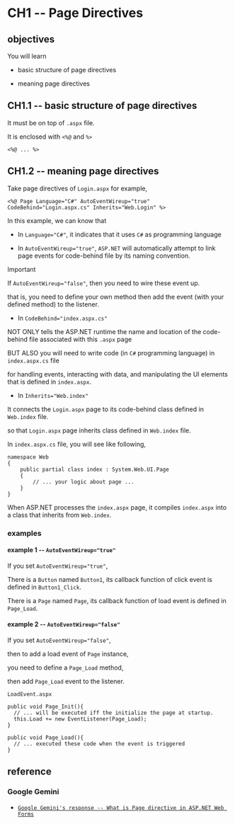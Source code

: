 # CH1 -- Page Directives
## objectives
You will learn

+ basic structure of page directives
  
+ meaning page directives

## CH1.1 -- basic structure of page directives

It must be on top of `.aspx` file.

It is enclosed with `<%@` and `%>` 

```
<%@ ... %>
```

## CH1.2 -- meaning page directives

Take page directives of `Login.aspx` for example,

```
<%@ Page Language="C#" AutoEventWireup="true" CodeBehind="Login.aspx.cs" Inherits="Web.Login" %>
```

In this example, we can know that

+ In `Language="C#"`, it indicates that it uses `C#` as programming language

+ In `AutoEventWireup="true"`, `ASP.NET` will automatically attempt to link page events for code-behind file by its naming convention.

> [!IMPORTANT]
> If `AutoEventWireup="false"`, then you need to wire these event up.
>
> that is, you need to define your own method then add the event (with your defined method) to the listener.

+ In `CodeBehind="index.aspx.cs"`

NOT ONLY tells the ASP.NET runtime the name and location of the code-behind file associated with this `.aspx` page

BUT ALSO you will need to write code (in `C#` programming language) in `index.aspx.cs` file 

for handling events, interacting with data, and manipulating the UI elements that is defined in `index.aspx`. 

+ In `Inherits="Web.index"`

It connects the `Login.aspx` page to its code-behind class defined in `Web.index` file.

so that `Login.aspx` page inherits class defined in `Web.index` file.

In `index.aspx.cs` file, you will see like following,

```
namespace Web
{
    public partial class index : System.Web.UI.Page
    {
        // ... your logic about page ...
    }
}
```

When ASP.NET processes the `index.aspx` page, it compiles `index.aspx` into a class that inherits from `Web.index`.

### examples
#### example 1 -- `AutoEventWireup="true"`
If you set `AutoEventWireup="true"`,

There is a `Button` named `Button1`, its callback function of click event is defined in `Button1_Click`.

There is a `Page` named `Page`, its callback function of load event is defined in `Page_Load`.

#### example 2 -- `AutoEventWireup="false"`
If you set `AutoEventWireup="false"`, 

then to add a load event of `Page` instance,

you need to define a `Page_Load` method, 

then add `Page_Load` event to the listener.

`LoadEvent.aspx`

```
public void Page_Init(){
  // ... will be executed iff the initialize the page at startup.
  this.Load += new EventListener(Page_Load);
}

public void Page_Load(){
  // ... executed these code when the event is triggered
}
```

## reference
### Google Gemini
+ [`Google Gemini's response -- What is Page directive in ASP.NET Web Forms`](https://g.co/gemini/share/ab989e640eea)
